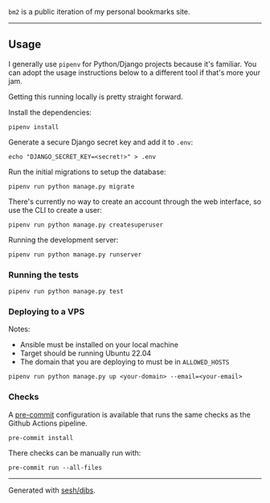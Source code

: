 `bm2` is a public iteration of my personal bookmarks site.

---

## Usage

I generally use `pipenv` for Python/Django projects because it's familiar.
You can adopt the usage instructions below to a different tool if that's more your jam.

Getting this running locally is pretty straight forward.

Install the dependencies:

```
pipenv install
```

Generate a secure Django secret key and add it to `.env`:

```
echo "DJANGO_SECRET_KEY=<secret!>" > .env
```

Run the initial migrations to setup the database:

```
pipenv run python manage.py migrate
```

There's currently no way to create an account through the web interface, so use the CLI to create a user:

```
pipenv run python manage.py createsuperuser
```

Running the development server:

```
pipenv run python manage.py runserver
```

### Running the tests

```
pipenv run python manage.py test
```

### Deploying to a VPS

Notes:

- Ansible must be installed on your local machine
- Target should be running Ubuntu 22.04
- The domain that you are deploying to must be in `ALLOWED_HOSTS`

```
pipenv run python manage.py up <your-domain> --email=<your-email>
```

### Checks

A [pre-commit](https://pre-commit.com) configuration is available that runs the same checks as the Github Actions pipeline.

```
pre-commit install
```

There checks can be manually run with:

```
pre-commit run --all-files
```

---

Generated with [sesh/djbs](https://github.com/sesh/djbs).
